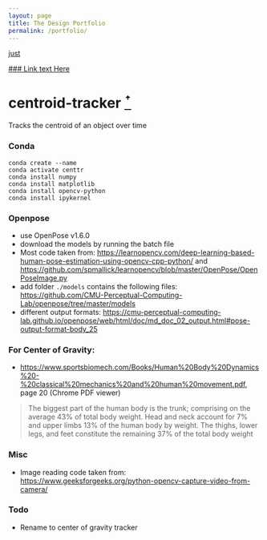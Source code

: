```yaml
---
layout: page
title: The Design Portfolio
permalink: /portfolio/
---
```


[just](#like-this-one)

[### Link text Here](https://link-url-here.org)

# centroid-tracker [ꜛ](#like-this-one)
Tracks the centroid of an object over time

### Conda
```
conda create --name
conda activate centtr
conda install numpy
conda install matplotlib
conda install opencv-python
conda install ipykernel
```

### Openpose
- use OpenPose v1.6.0
- download the models by running the batch file
- Most code taken from: https://learnopencv.com/deep-learning-based-human-pose-estimation-using-opencv-cpp-python/ and https://github.com/spmallick/learnopencv/blob/master/OpenPose/OpenPoseImage.py
- add folder `./models` contains the following files: https://github.com/CMU-Perceptual-Computing-Lab/openpose/tree/master/models
- different output formats: https://cmu-perceptual-computing-lab.github.io/openpose/web/html/doc/md_doc_02_output.html#pose-output-format-body_25

### For Center of Gravity:
- https://www.sportsbiomech.com/Books/Human%20Body%20Dynamics%20-%20classical%20mechanics%20and%20human%20movement.pdf, page 20 (Chrome PDF viewer)
> The biggest part of the human body is
the trunk; comprising on the average 43% of total body weight. Head and
neck account for 7% and upper limbs 13% of the human body by weight.
The thighs, lower legs, and feet constitute the remaining 37% of the total
body weight

### Misc
- Image reading code taken from: https://www.geeksforgeeks.org/python-opencv-capture-video-from-camera/

### Todo
- Rename to center of gravity tracker